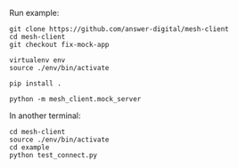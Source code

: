 Run example:

```
git clone https://github.com/answer-digital/mesh-client
cd mesh-client
git checkout fix-mock-app

virtualenv env
source ./env/bin/activate

pip install .

python -m mesh_client.mock_server
```

In another terminal:

```
cd mesh-client
source ./env/bin/activate
cd example
python test_connect.py
```
